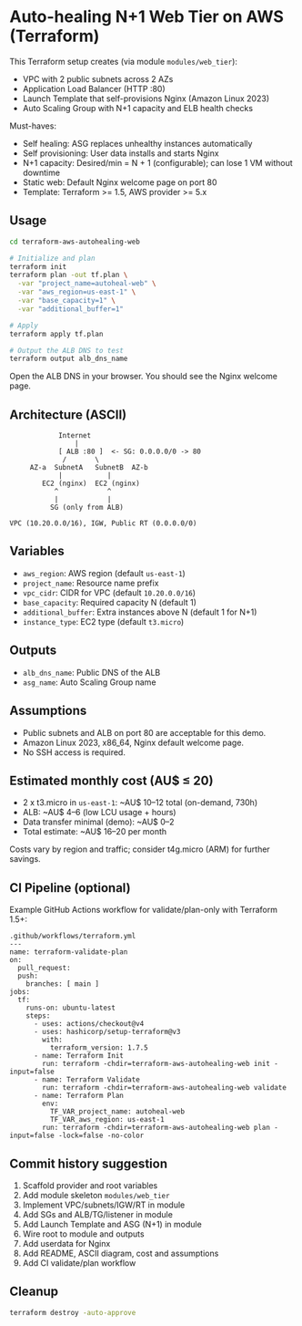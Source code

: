 # Auto-healing N+1 Web Tier on AWS (Terraform)

This Terraform setup creates (via module `modules/web_tier`):
- VPC with 2 public subnets across 2 AZs
- Application Load Balancer (HTTP :80)
- Launch Template that self-provisions Nginx (Amazon Linux 2023)
- Auto Scaling Group with N+1 capacity and ELB health checks

Must-haves: 
- Self healing: ASG replaces unhealthy instances automatically
- Self provisioning: User data installs and starts Nginx
- N+1 capacity: Desired/min = N + 1 (configurable); can lose 1 VM without downtime
- Static web: Default Nginx welcome page on port 80
- Template: Terraform >= 1.5, AWS provider >= 5.x

## Usage

```bash
cd terraform-aws-autohealing-web

# Initialize and plan
terraform init
terraform plan -out tf.plan \
  -var "project_name=autoheal-web" \
  -var "aws_region=us-east-1" \
  -var "base_capacity=1" \
  -var "additional_buffer=1"

# Apply
terraform apply tf.plan

# Output the ALB DNS to test
terraform output alb_dns_name
```

Open the ALB DNS in your browser. You should see the Nginx welcome page.

## Architecture (ASCII)

```
            Internet
                |
            [ ALB :80 ]  <- SG: 0.0.0.0/0 -> 80
             /       \
     AZ-a  SubnetA   SubnetB  AZ-b
            |           |
        EC2 (nginx)  EC2 (nginx)
           ^            ^
           |            |
          SG (only from ALB)

VPC (10.20.0.0/16), IGW, Public RT (0.0.0.0/0)
```

## Variables
- `aws_region`: AWS region (default `us-east-1`)
- `project_name`: Resource name prefix
- `vpc_cidr`: CIDR for VPC (default `10.20.0.0/16`)
- `base_capacity`: Required capacity N (default 1)
- `additional_buffer`: Extra instances above N (default 1 for N+1)
- `instance_type`: EC2 type (default `t3.micro`)

## Outputs
- `alb_dns_name`: Public DNS of the ALB
- `asg_name`: Auto Scaling Group name

## Assumptions
- Public subnets and ALB on port 80 are acceptable for this demo.
- Amazon Linux 2023, x86_64, Nginx default welcome page.
- No SSH access is required.

## Estimated monthly cost (AU$ ≤ 20)
- 2 x t3.micro in `us-east-1`: ~AU$ 10–12 total (on-demand, 730h)
- ALB: ~AU$ 4–6 (low LCU usage + hours)
- Data transfer minimal (demo): ~AU$ 0–2
- Total estimate: ~AU$ 16–20 per month

Costs vary by region and traffic; consider t4g.micro (ARM) for further savings.

## CI Pipeline (optional)
Example GitHub Actions workflow for validate/plan-only with Terraform 1.5+:

```
.github/workflows/terraform.yml
---
name: terraform-validate-plan
on:
  pull_request:
  push:
    branches: [ main ]
jobs:
  tf:
    runs-on: ubuntu-latest
    steps:
      - uses: actions/checkout@v4
      - uses: hashicorp/setup-terraform@v3
        with:
          terraform_version: 1.7.5
      - name: Terraform Init
        run: terraform -chdir=terraform-aws-autohealing-web init -input=false
      - name: Terraform Validate
        run: terraform -chdir=terraform-aws-autohealing-web validate
      - name: Terraform Plan
        env:
          TF_VAR_project_name: autoheal-web
          TF_VAR_aws_region: us-east-1
        run: terraform -chdir=terraform-aws-autohealing-web plan -input=false -lock=false -no-color
```

## Commit history suggestion
1. Scaffold provider and root variables
2. Add module skeleton `modules/web_tier`
3. Implement VPC/subnets/IGW/RT in module
4. Add SGs and ALB/TG/listener in module
5. Add Launch Template and ASG (N+1) in module
6. Wire root to module and outputs
7. Add userdata for Nginx
8. Add README, ASCII diagram, cost and assumptions
9. Add CI validate/plan workflow

## Cleanup
```bash
terraform destroy -auto-approve
```
